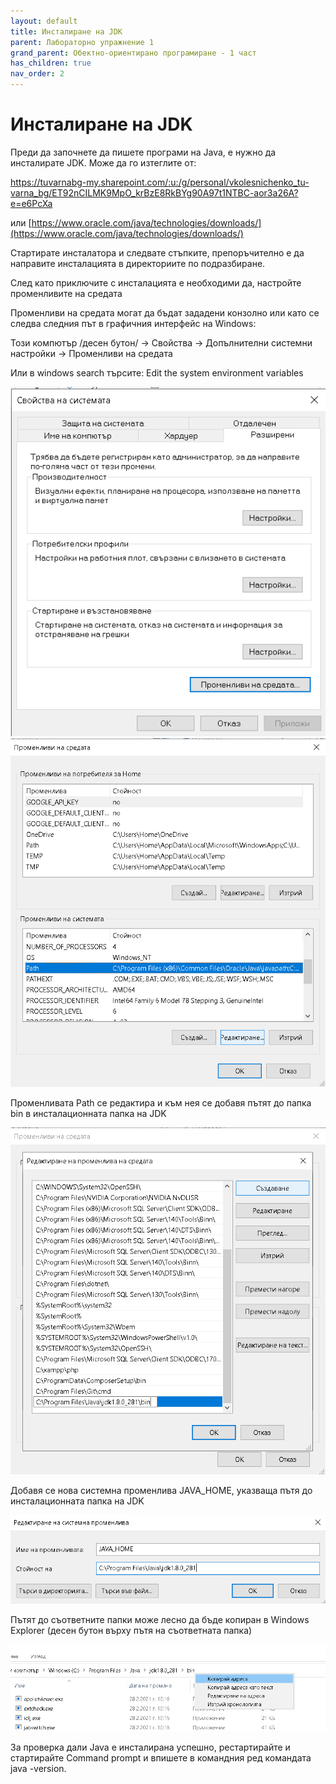 ```yaml
---
layout: default
title: Инсталиране на JDK
parent: Лабораторно упражнение 1
grand_parent: Обектно-ориентирано програмиране - 1 част
has_children: true
nav_order: 2
---
```


# Инсталиране на JDK

Преди да започнете да пишете програми на Java, е нужно да инсталирате JDK. Може да го изтеглите от:&#x20;

https://tuvarnabg-my.sharepoint.com/:u:/g/personal/vkolesnichenko_tu-varna_bg/ET92nCILMK9MpO_krBzE8RkBYg90A97t1NTBC-aor3a26A?e=e6PcXa

или [https://www.oracle.com/java/technologies/downloads/](https://www.oracle.com/java/technologies/downloads/)

Стартирате инсталатора и следвате стъпките, препоръчително е да направите инсталацията в директориите по подразбиране.

След като приключите с инсталацията е необходими да, настройте променливите на средата

Променливи на средата могат да бъдат зададени конзолно или като се следва следния път в графичния интерфейс на Windows:

Този компютър /десен бутон/ -> Свойства -> Допълнителни системни настройки -> Променливи на средата

Или в windows search търсите: Edit the system environment variables

![](<../../../../assets/2 (1).png>) ![](../../../../assets/3.png)

Променливата Path се редактира и към нея се добавя пътят до папка bin в инсталационната папка на JDK

![](<../../../../assets/4 (1).png>)

Добавя се нова системна променлива JAVA\_HOME, указваща пътя до инсталационната папка на JDK

![](<../../../../assets/5 (1).png>)

Пътят до съответните папки може лесно да бъде копиран в Windows Explorer (десен бутон върху пътя на съответната папка)

![](../../../../assets/6.png)

За проверка дали Java е инсталирана успешно, рестартирайте и стартирайте Command prompt и впишете в командния ред командата java -version.
